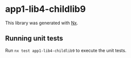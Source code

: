 # app1-lib4-childlib9

This library was generated with [Nx](https://nx.dev).

## Running unit tests

Run `nx test app1-lib4-childlib9` to execute the unit tests.
